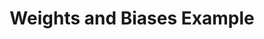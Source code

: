 ---
title: Weights and Biases Example
weight: 1
variants: +flyte -serverless -byoc -byok
layout: py_example
example_file: /external/unionai-examples/flyte-integrations/flytekit-plugins/wandb_plugin/wandb_plugin/wandb_example.py
---
